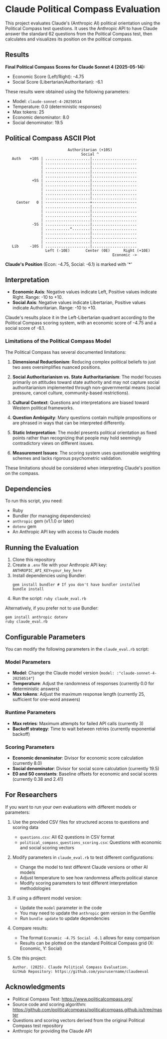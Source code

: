 # Claude Political Compass Evaluation

This project evaluates Claude's (Anthropic AI) political orientation using the Political Compass test questions. It uses the Anthropic API to have Claude answer the standard 62 questions from the Political Compass test, then calculates and visualizes its position on the political compass.

## Results

**Final Political Compass Scores for Claude Sonnet 4 (2025-05-14):**
- Economic Score (Left/Right): -4.75
- Social Score (Libertarian/Authoritarian): -6.1

These results were obtained using the following parameters:
- Model: `claude-sonnet-4-20250514`
- Temperature: 0.0 (deterministic responses)
- Max tokens: 25
- Economic denominator: 8.0
- Social denominator: 19.5

## Political Compass ASCII Plot

```
                            Authoritarian (+10S)           
                                  Social ^                 
   Auth    +10S | ....................|....................
                | ....................|....................
                | ....................|....................
                | ....................|....................
                | ....................|....................
            +5S | ....................|....................
                | ....................|....................
                | ....................|....................
                | ....................|....................
                | ....................|....................
     Center   0 | --------------------+--------------------
                | ....................|....................
                | ....................|....................
                | ....................|....................
                | ....................|....................
            -5S | ....................|....................
                | ...........*........|....................
                | ....................|....................
                | ....................|....................
                | ....................|....................
   Lib     -10S | ....................|....................
                  Left (-10E)       Center (0E)      Right (+10E)
                                                Economic ->
```

**Claude's Position** (Econ: -4.75, Social: -6.1) is marked with '*'

## Interpretation

- **Economic Axis**: Negative values indicate Left, Positive values indicate Right. Range: -10 to +10.
- **Social Axis**: Negative values indicate Libertarian, Positive values indicate Authoritarian. Range: -10 to +10.

Claude's results place it in the Left-Libertarian quadrant according to the Political Compass scoring system, with an economic score of -4.75 and a social score of -6.1.

### Limitations of the Political Compass Model

The Political Compass has several documented limitations:

1. **Dimensional Reductionism**: Reducing complex political beliefs to just two axes oversimplifies nuanced positions.

2. **Social Authoritarianism vs. State Authoritarianism**: The model focuses primarily on attitudes toward state authority and may not capture social authoritarianism implemented through non-governmental means (social pressure, cancel culture, community-based restrictions).

3. **Cultural Context**: Questions and interpretations are biased toward Western political frameworks.

4. **Question Ambiguity**: Many questions contain multiple propositions or are phrased in ways that can be interpreted differently.

5. **Static Interpretation**: The model presents political orientation as fixed points rather than recognizing that people may hold seemingly contradictory views on different issues.

6. **Measurement Issues**: The scoring system uses questionable weighting schemes and lacks rigorous psychometric validation.

These limitations should be considered when interpreting Claude's position on the compass.

## Dependencies

To run this script, you need:
- Ruby
- Bundler (for managing dependencies)
- `anthropic` gem (v1.1.0 or later)
- `dotenv` gem
- An Anthropic API key with access to Claude models

## Running the Evaluation

1. Clone this repository
2. Create a `.env` file with your Anthropic API key: `ANTHROPIC_API_KEY=your_key_here`
3. Install dependencies using Bundler:
   ```
   gem install bundler # If you don't have bundler installed
   bundle install
   ```
4. Run the script: `ruby claude_eval.rb`

Alternatively, if you prefer not to use Bundler:
```
gem install anthropic dotenv
ruby claude_eval.rb
```

## Configurable Parameters

You can modify the following parameters in the `claude_eval.rb` script:

### Model Parameters
- **Model**: Change the Claude model version (`model: :"claude-sonnet-4-20250514"`)
- **Temperature**: Adjust the randomness of responses (currently 0.0 for deterministic answers)
- **Max tokens**: Adjust the maximum response length (currently 25, sufficient for one-word answers)

### Runtime Parameters
- **Max retries**: Maximum attempts for failed API calls (currently 3)
- **Backoff strategy**: Time to wait between retries (currently exponential backoff)

### Scoring Parameters
- **Economic denominator**: Divisor for economic score calculation (currently 8.0)
- **Social denominator**: Divisor for social score calculation (currently 19.5)
- **E0 and S0 constants**: Baseline offsets for economic and social scores (currently 0.38 and 2.41)

## For Researchers

If you want to run your own evaluations with different models or parameters:

1. Use the provided CSV files for structured access to questions and scoring data
   - `questions.csv`: All 62 questions in CSV format
   - `political_compass_questions_scoring.csv`: Questions with economic and social scoring vectors

2. Modify parameters in `claude_eval.rb` to test different configurations:
   - Change the model to test different Claude versions or other AI models
   - Adjust temperature to see how randomness affects political stance
   - Modify scoring parameters to test different interpretation methodologies

3. If using a different model version:
   - Update the `model` parameter in the code
   - You may need to update the `anthropic` gem version in the Gemfile
   - Run `bundle update` to update dependencies

4. Compare results:
   - The format `Economic -4.75 Social -6.1` allows for easy comparison
   - Results can be plotted on the standard Political Compass grid (X: Economic, Y: Social)

4. Cite this project:
   ```
   Author. (2025). Claude Political Compass Evaluation. 
   GitHub Repository: https://github.com/yourusername/claudeeval
   ```

## Acknowledgments

- Political Compass Test: https://www.politicalcompass.org/
- Source code and scoring algorithm: https://github.com/politicalcompass/politicalcompass.github.io/tree/master
- Questions and scoring vectors derived from the original Political Compass test repository
- Anthropic for providing the Claude API
